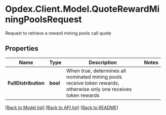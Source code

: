 # Opdex.Client.Model.QuoteRewardMiningPoolsRequest
Request to retrieve a reward mining pools call quote

## Properties

Name | Type | Description | Notes
------------ | ------------- | ------------- | -------------
**FullDistribution** | **bool** | When true, determines all nominated mining pools receive token rewards, otherwise only one receives token rewards | 

[[Back to Model list]](../README.md#documentation-for-models) [[Back to API list]](../README.md#documentation-for-api-endpoints) [[Back to README]](../README.md)


